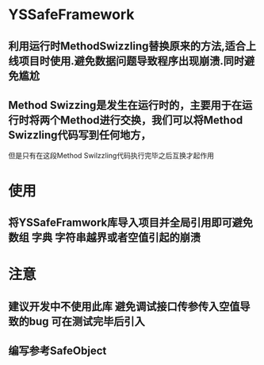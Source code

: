 # YSSafeFramework
## 利用运行时MethodSwizzling替换原来的方法,适合上线项目时使用.避免数据问题导致程序出现崩溃.同时避免尴尬
## Method Swizzing是发生在运行时的，主要用于在运行时将两个Method进行交换，我们可以将Method Swizzling代码写到任何地方，
但是只有在这段Method Swilzzling代码执行完毕之后互换才起作用

# 使用
## 将YSSafeFramwork库导入项目并全局引用即可避免数组 字典 字符串越界或者空值引起的崩溃

# 注意
## 建议开发中不使用此库 避免调试接口传参传入空值导致的bug 可在测试完毕后引入
## 编写参考SafeObject


